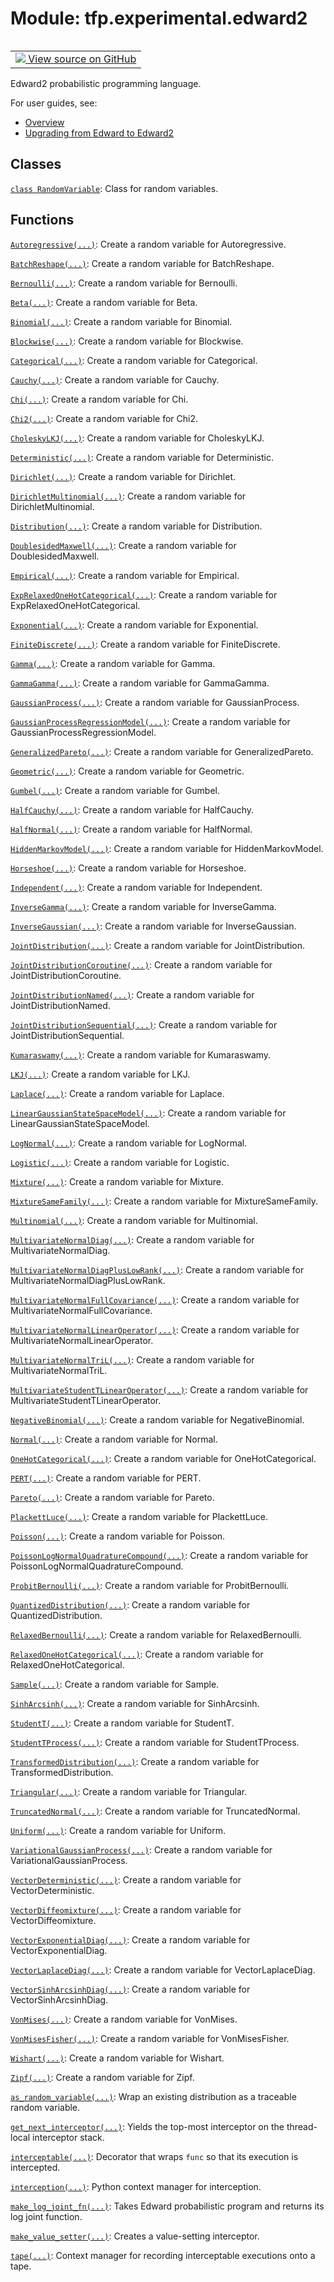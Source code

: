 <div itemscope itemtype="http://developers.google.com/ReferenceObject">
<meta itemprop="name" content="tfp.experimental.edward2" />
<meta itemprop="path" content="Stable" />
</div>

# Module: tfp.experimental.edward2


<table class="tfo-notebook-buttons tfo-api" align="left">

<td>
  <a target="_blank" href="https://github.com/tensorflow/probability/blob/master/tensorflow_probability/python/experimental/edward2/__init__.py">
    <img src="https://www.tensorflow.org/images/GitHub-Mark-32px.png" />
    View source on GitHub
  </a>
</td></table>



Edward2 probabilistic programming language.

<!-- Placeholder for "Used in" -->

For user guides, see:

+ [Overview](
   https://github.com/tensorflow/probability/blob/master/tensorflow_probability/python/experimental/edward2/README.md)
+ [Upgrading from Edward to Edward2](
   https://github.com/tensorflow/probability/blob/master/tensorflow_probability/python/experimental/edward2/Upgrading_From_Edward_To_Edward2.md)

## Classes

[`class RandomVariable`](../../tfp/edward2/RandomVariable.md): Class for random variables.

## Functions

[`Autoregressive(...)`](../../tfp/edward2/Autoregressive.md): Create a random variable for Autoregressive.

[`BatchReshape(...)`](../../tfp/edward2/BatchReshape.md): Create a random variable for BatchReshape.

[`Bernoulli(...)`](../../tfp/edward2/Bernoulli.md): Create a random variable for Bernoulli.

[`Beta(...)`](../../tfp/edward2/Beta.md): Create a random variable for Beta.

[`Binomial(...)`](../../tfp/edward2/Binomial.md): Create a random variable for Binomial.

[`Blockwise(...)`](../../tfp/edward2/Blockwise.md): Create a random variable for Blockwise.

[`Categorical(...)`](../../tfp/edward2/Categorical.md): Create a random variable for Categorical.

[`Cauchy(...)`](../../tfp/edward2/Cauchy.md): Create a random variable for Cauchy.

[`Chi(...)`](../../tfp/edward2/Chi.md): Create a random variable for Chi.

[`Chi2(...)`](../../tfp/edward2/Chi2.md): Create a random variable for Chi2.

[`CholeskyLKJ(...)`](../../tfp/edward2/CholeskyLKJ.md): Create a random variable for CholeskyLKJ.

[`Deterministic(...)`](../../tfp/edward2/Deterministic.md): Create a random variable for Deterministic.

[`Dirichlet(...)`](../../tfp/edward2/Dirichlet.md): Create a random variable for Dirichlet.

[`DirichletMultinomial(...)`](../../tfp/edward2/DirichletMultinomial.md): Create a random variable for DirichletMultinomial.

[`Distribution(...)`](../../tfp/edward2/Distribution.md): Create a random variable for Distribution.

[`DoublesidedMaxwell(...)`](../../tfp/edward2/DoublesidedMaxwell.md): Create a random variable for DoublesidedMaxwell.

[`Empirical(...)`](../../tfp/edward2/Empirical.md): Create a random variable for Empirical.

[`ExpRelaxedOneHotCategorical(...)`](../../tfp/edward2/ExpRelaxedOneHotCategorical.md): Create a random variable for ExpRelaxedOneHotCategorical.

[`Exponential(...)`](../../tfp/edward2/Exponential.md): Create a random variable for Exponential.

[`FiniteDiscrete(...)`](../../tfp/edward2/FiniteDiscrete.md): Create a random variable for FiniteDiscrete.

[`Gamma(...)`](../../tfp/edward2/Gamma.md): Create a random variable for Gamma.

[`GammaGamma(...)`](../../tfp/edward2/GammaGamma.md): Create a random variable for GammaGamma.

[`GaussianProcess(...)`](../../tfp/edward2/GaussianProcess.md): Create a random variable for GaussianProcess.

[`GaussianProcessRegressionModel(...)`](../../tfp/edward2/GaussianProcessRegressionModel.md): Create a random variable for GaussianProcessRegressionModel.

[`GeneralizedPareto(...)`](../../tfp/edward2/GeneralizedPareto.md): Create a random variable for GeneralizedPareto.

[`Geometric(...)`](../../tfp/edward2/Geometric.md): Create a random variable for Geometric.

[`Gumbel(...)`](../../tfp/edward2/Gumbel.md): Create a random variable for Gumbel.

[`HalfCauchy(...)`](../../tfp/edward2/HalfCauchy.md): Create a random variable for HalfCauchy.

[`HalfNormal(...)`](../../tfp/edward2/HalfNormal.md): Create a random variable for HalfNormal.

[`HiddenMarkovModel(...)`](../../tfp/edward2/HiddenMarkovModel.md): Create a random variable for HiddenMarkovModel.

[`Horseshoe(...)`](../../tfp/edward2/Horseshoe.md): Create a random variable for Horseshoe.

[`Independent(...)`](../../tfp/edward2/Independent.md): Create a random variable for Independent.

[`InverseGamma(...)`](../../tfp/edward2/InverseGamma.md): Create a random variable for InverseGamma.

[`InverseGaussian(...)`](../../tfp/edward2/InverseGaussian.md): Create a random variable for InverseGaussian.

[`JointDistribution(...)`](../../tfp/edward2/JointDistribution.md): Create a random variable for JointDistribution.

[`JointDistributionCoroutine(...)`](../../tfp/edward2/JointDistributionCoroutine.md): Create a random variable for JointDistributionCoroutine.

[`JointDistributionNamed(...)`](../../tfp/edward2/JointDistributionNamed.md): Create a random variable for JointDistributionNamed.

[`JointDistributionSequential(...)`](../../tfp/edward2/JointDistributionSequential.md): Create a random variable for JointDistributionSequential.

[`Kumaraswamy(...)`](../../tfp/edward2/Kumaraswamy.md): Create a random variable for Kumaraswamy.

[`LKJ(...)`](../../tfp/edward2/LKJ.md): Create a random variable for LKJ.

[`Laplace(...)`](../../tfp/edward2/Laplace.md): Create a random variable for Laplace.

[`LinearGaussianStateSpaceModel(...)`](../../tfp/edward2/LinearGaussianStateSpaceModel.md): Create a random variable for LinearGaussianStateSpaceModel.

[`LogNormal(...)`](../../tfp/edward2/LogNormal.md): Create a random variable for LogNormal.

[`Logistic(...)`](../../tfp/edward2/Logistic.md): Create a random variable for Logistic.

[`Mixture(...)`](../../tfp/edward2/Mixture.md): Create a random variable for Mixture.

[`MixtureSameFamily(...)`](../../tfp/edward2/MixtureSameFamily.md): Create a random variable for MixtureSameFamily.

[`Multinomial(...)`](../../tfp/edward2/Multinomial.md): Create a random variable for Multinomial.

[`MultivariateNormalDiag(...)`](../../tfp/edward2/MultivariateNormalDiag.md): Create a random variable for MultivariateNormalDiag.

[`MultivariateNormalDiagPlusLowRank(...)`](../../tfp/edward2/MultivariateNormalDiagPlusLowRank.md): Create a random variable for MultivariateNormalDiagPlusLowRank.

[`MultivariateNormalFullCovariance(...)`](../../tfp/edward2/MultivariateNormalFullCovariance.md): Create a random variable for MultivariateNormalFullCovariance.

[`MultivariateNormalLinearOperator(...)`](../../tfp/edward2/MultivariateNormalLinearOperator.md): Create a random variable for MultivariateNormalLinearOperator.

[`MultivariateNormalTriL(...)`](../../tfp/edward2/MultivariateNormalTriL.md): Create a random variable for MultivariateNormalTriL.

[`MultivariateStudentTLinearOperator(...)`](../../tfp/edward2/MultivariateStudentTLinearOperator.md): Create a random variable for MultivariateStudentTLinearOperator.

[`NegativeBinomial(...)`](../../tfp/edward2/NegativeBinomial.md): Create a random variable for NegativeBinomial.

[`Normal(...)`](../../tfp/edward2/Normal.md): Create a random variable for Normal.

[`OneHotCategorical(...)`](../../tfp/edward2/OneHotCategorical.md): Create a random variable for OneHotCategorical.

[`PERT(...)`](../../tfp/edward2/PERT.md): Create a random variable for PERT.

[`Pareto(...)`](../../tfp/edward2/Pareto.md): Create a random variable for Pareto.

[`PlackettLuce(...)`](../../tfp/edward2/PlackettLuce.md): Create a random variable for PlackettLuce.

[`Poisson(...)`](../../tfp/edward2/Poisson.md): Create a random variable for Poisson.

[`PoissonLogNormalQuadratureCompound(...)`](../../tfp/edward2/PoissonLogNormalQuadratureCompound.md): Create a random variable for PoissonLogNormalQuadratureCompound.

[`ProbitBernoulli(...)`](../../tfp/edward2/ProbitBernoulli.md): Create a random variable for ProbitBernoulli.

[`QuantizedDistribution(...)`](../../tfp/edward2/QuantizedDistribution.md): Create a random variable for QuantizedDistribution.

[`RelaxedBernoulli(...)`](../../tfp/edward2/RelaxedBernoulli.md): Create a random variable for RelaxedBernoulli.

[`RelaxedOneHotCategorical(...)`](../../tfp/edward2/RelaxedOneHotCategorical.md): Create a random variable for RelaxedOneHotCategorical.

[`Sample(...)`](../../tfp/edward2/Sample.md): Create a random variable for Sample.

[`SinhArcsinh(...)`](../../tfp/edward2/SinhArcsinh.md): Create a random variable for SinhArcsinh.

[`StudentT(...)`](../../tfp/edward2/StudentT.md): Create a random variable for StudentT.

[`StudentTProcess(...)`](../../tfp/edward2/StudentTProcess.md): Create a random variable for StudentTProcess.

[`TransformedDistribution(...)`](../../tfp/edward2/TransformedDistribution.md): Create a random variable for TransformedDistribution.

[`Triangular(...)`](../../tfp/edward2/Triangular.md): Create a random variable for Triangular.

[`TruncatedNormal(...)`](../../tfp/edward2/TruncatedNormal.md): Create a random variable for TruncatedNormal.

[`Uniform(...)`](../../tfp/edward2/Uniform.md): Create a random variable for Uniform.

[`VariationalGaussianProcess(...)`](../../tfp/edward2/VariationalGaussianProcess.md): Create a random variable for VariationalGaussianProcess.

[`VectorDeterministic(...)`](../../tfp/edward2/VectorDeterministic.md): Create a random variable for VectorDeterministic.

[`VectorDiffeomixture(...)`](../../tfp/edward2/VectorDiffeomixture.md): Create a random variable for VectorDiffeomixture.

[`VectorExponentialDiag(...)`](../../tfp/edward2/VectorExponentialDiag.md): Create a random variable for VectorExponentialDiag.

[`VectorLaplaceDiag(...)`](../../tfp/edward2/VectorLaplaceDiag.md): Create a random variable for VectorLaplaceDiag.

[`VectorSinhArcsinhDiag(...)`](../../tfp/edward2/VectorSinhArcsinhDiag.md): Create a random variable for VectorSinhArcsinhDiag.

[`VonMises(...)`](../../tfp/edward2/VonMises.md): Create a random variable for VonMises.

[`VonMisesFisher(...)`](../../tfp/edward2/VonMisesFisher.md): Create a random variable for VonMisesFisher.

[`Wishart(...)`](../../tfp/edward2/Wishart.md): Create a random variable for Wishart.

[`Zipf(...)`](../../tfp/edward2/Zipf.md): Create a random variable for Zipf.

[`as_random_variable(...)`](../../tfp/edward2/as_random_variable.md): Wrap an existing distribution as a traceable random variable.

[`get_next_interceptor(...)`](../../tfp/edward2/get_next_interceptor.md): Yields the top-most interceptor on the thread-local interceptor stack.

[`interceptable(...)`](../../tfp/edward2/interceptable.md): Decorator that wraps `func` so that its execution is intercepted.

[`interception(...)`](../../tfp/edward2/interception.md): Python context manager for interception.

[`make_log_joint_fn(...)`](../../tfp/edward2/make_log_joint_fn.md): Takes Edward probabilistic program and returns its log joint function.

[`make_value_setter(...)`](../../tfp/edward2/make_value_setter.md): Creates a value-setting interceptor.

[`tape(...)`](../../tfp/edward2/tape.md): Context manager for recording interceptable executions onto a tape.

